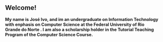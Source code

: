 ## Welcome!

**My name is José Ivo, and im an undergraduate on Information Technology with enphasis on Computer Science at the Federal University of Rio Grande do Norte . I am also a scholarship holder in the Tutorial Teaching Program of the Computer Science Course.**


<!---
schwaad/schwaad is a ✨ special ✨ repository because its `README.md` (this file) appears on your GitHub profile.
You can click the Preview link to take a look at your changes.
--->
